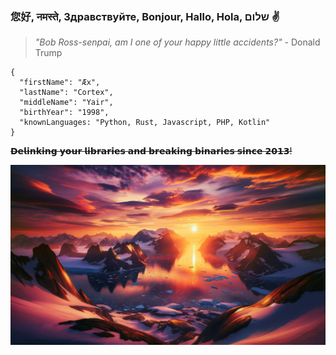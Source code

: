### 您好, नमस्ते, Здравствуйте, Bonjour, Hallo, Hola, שלום ✌️
> *"Bob Ross-senpai, am I one of your happy little accidents?"* - Donald Trump
```
{
  "firstName": "Æx",
  "lastName": "Cortex",
  "middleName": "Yair",
  "birthYear": "1998",
  "knownLanguages: "Python, Rust, Javascript, PHP, Kotlin"
}
```
~~𝗗𝗲𝗹𝗶𝗻𝗸𝗶𝗻𝗴 𝘆𝗼𝘂𝗿 𝗹𝗶𝗯𝗿𝗮𝗿𝗶𝗲𝘀 𝗮𝗻𝗱 𝗯𝗿𝗲𝗮𝗸𝗶𝗻𝗴 𝗯𝗶𝗻𝗮𝗿𝗶𝗲𝘀 𝘀𝗶𝗻𝗰𝗲 𝟮𝟬𝟭𝟯!~~

![Art](bg.png)